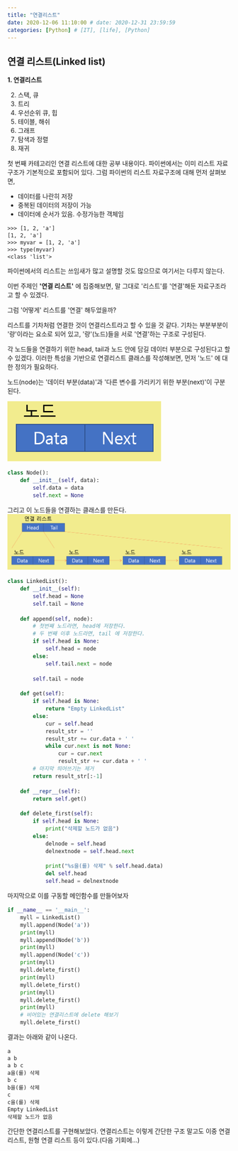 ```yaml
---
title: "연결리스트"
date: 2020-12-06 11:10:00 # date: 2020-12-31 23:59:59
categories: [Python] # [IT], [life], [Python]
---
```


## 연결 리스트(Linked list)

**1. 연결리스트**

2. 스택, 큐
3. 트리
4. 우선순위 큐, 힙
5. 테이블, 해쉬
6. 그래프
7. 탐색과 정렬
8. 재귀

첫 번째 카테고리인 연결 리스트에 대한 공부 내용이다. 파이썬에서는 이미 리스트 자료구조가 기본적으로 포함되어 있다. 그럼 파이썬의 리스트 자료구조에 대해 먼저 살펴보면,

* 데이터를 나란히 저장
* 중복된 데이터의 저장이 가능
* 데이터에 순서가 있음. 수정가능한 객체임

```{python}
>>> [1, 2, 'a']
[1, 2, 'a']
>>> myvar = [1, 2, 'a']
>>> type(myvar)
<class 'list'>
```

파이썬에서의 리스트는 쓰임새가 많고 설명할 것도 많으므로 여기서는 다루지 않는다. 

이번 주제인 **'연결 리스트'** 에 집중해보면, 말 그대로 '리스트'를 '연결'해둔 자료구조라고 할 수 있겠다. 

그럼 '어떻게' 리스트를 '연결' 해두었을까?

리스트를 기차처럼 연결한 것이 연결리스트라고 할 수 있을 것 같다. 기차는 부분부분이 '량'이라는 요소로 되어 있고, '량'(노드)들을 서로 '연결'하는 구조로 구성된다.

각 노드들을 연결하기 위한 head, tail과 노드 안에 담길 데이터 부분으로 구성된다고 할 수 있겠다. 이러한 특성을 기반으로 연결리스트 클래스를 작성해보면, 먼저 '노드' 에 대한 정의가 필요하다.

노드(node)는 '데이터 부분(data)'과 '다른 변수를 가리키기 위한 부분(next)'이 구분된다. 

![노드 이미지](/assets/img/node.png )

```python
class Node():
    def __init__(self, data):
        self.data = data
        self.next = None
```

그리고 이 노드들을 연결하는 클래스를 만든다.
![연결리스트 이미지](/assets/img/linkedlist.png )
```python
class LinkedList():
    def __init__(self):
        self.head = None
        self.tail = None
    
    def append(self, node):
        # 첫번째 노드라면, head에 저장한다.
        # 두 번째 이후 노드라면, tail 에 저장한다.
        if self.head is None:
            self.head = node
        else:
            self.tail.next = node

        self.tail = node

    def get(self):
        if self.head is None:
            return "Empty LinkedList"
        else:
            cur = self.head
            result_str = ''
            result_str += cur.data + ' '
            while cur.next is not None:
                cur = cur.next
                result_str += cur.data + ' '
        # 마지막 띄어쓰기는 제거
        return result_str[:-1]

    def __repr__(self):
        return self.get()

    def delete_first(self):
        if self.head is None:
            print("삭제할 노드가 없음")
        else:
            delnode = self.head
            delnextnode = self.head.next

            print("%s을(를) 삭제" % self.head.data)
            del self.head
            self.head = delnextnode
```

마지막으로 이를 구동할 메인함수를 만들어보자

```python
if __name__ == '__main__':
    myll = LinkedList()
    myll.append(Node('a'))
    print(myll)
    myll.append(Node('b'))
    print(myll)
    myll.append(Node('c'))
    print(myll)
    myll.delete_first()
    print(myll)
    myll.delete_first()
    print(myll)
    myll.delete_first()
    print(myll)
    # 비어있는 연결리스트에 delete 해보기
    myll.delete_first()
```

결과는 아래와 같이 나온다.
```
a
a b
a b c
a을(를) 삭제
b c
b을(를) 삭제
c
c을(를) 삭제
Empty LinkedList
삭제할 노드가 없음
```

간단한 연결리스트를 구현해보았다. 연결리스트는 이렇게 간단한 구조 말고도 이중 연결 리스트, 원형 연결 리스트 등이 있다.(다음 기회에...)